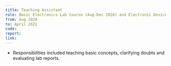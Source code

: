 ```yaml
---
title: Teaching Assistant
role: Basic Electronics Lab Course (Aug-Dec 2020) and Electronic Devices and Circuit Theory Lab Course (Jan - Apr 2021)
from: Aug 2020
to: April 2021
code:
report: 
link:
---
```

<ul>
<li>Responsibilities included teaching basic concepts, clarifying doubts and evaluating lab reports.</li>
</ul>